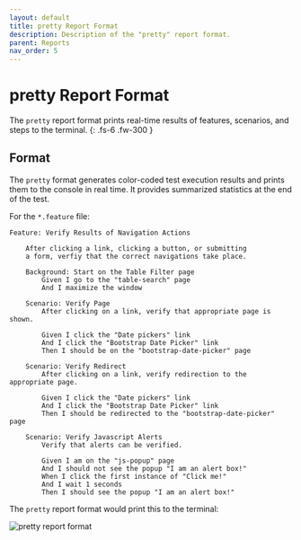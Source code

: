 ```yaml
---
layout: default
title: pretty Report Format
description: Description of the "pretty" report format.
parent: Reports
nav_order: 5
---
```


# pretty Report Format

The `pretty` report format prints real-time results of features, scenarios, and steps to the terminal.
{: .fs-6 .fw-300 }

## Format

The `pretty` format generates color-coded test execution results and prints them to the console in real time. It provides summarized statistics at the end of the test.

For the `*.feature` file:

```gherkin
Feature: Verify Results of Navigation Actions

    After clicking a link, clicking a button, or submitting
    a form, verfiy that the correct navigations take place.

    Background: Start on the Table Filter page
        Given I go to the "table-search" page
        And I maximize the window

    Scenario: Verify Page
        After clicking on a link, verify that appropriate page is shown.

        Given I click the "Date pickers" link
        And I click the "Bootstrap Date Picker" link
        Then I should be on the "bootstrap-date-picker" page

    Scenario: Verify Redirect
        After clicking on a link, verify redirection to the appropriate page.

        Given I click the "Date pickers" link
        And I click the "Bootstrap Date Picker" link
        Then I should be redirected to the "bootstrap-date-picker" page

    Scenario: Verify Javascript Alerts
        Verify that alerts can be verified.

        Given I am on the "js-popup" page
        And I should not see the popup "I am an alert box!"
        When I click the first instance of "Click me!"
        And I wait 1 seconds
        Then I should see the popup "I am an alert box!"
```

The `pretty` report format would print this to the terminal:

![pretty report format]({{site.baseurl}}/assets/images/pretty.png)